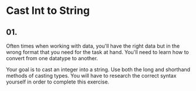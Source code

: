 # Cast Int to String

## 01.

Often times when working with data, you'll have the right data but in the wrong format that you need for the task at hand. You'll need to learn how to convert from one datatype to another.

Your goal is to cast an integer into a string. Use both the long and shorthand methods of casting types. You will have to research the correct syntax yourself in order to complete this exercise.